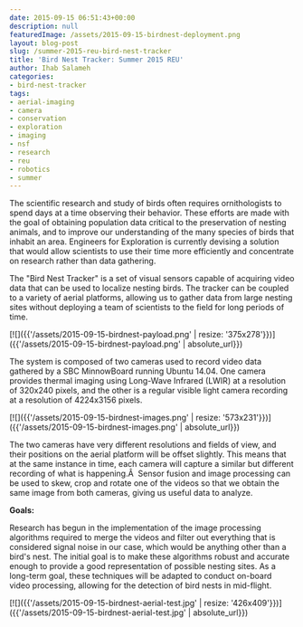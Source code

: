 ```yaml
---
date: 2015-09-15 06:51:43+00:00
description: null
featuredImage: /assets/2015-09-15-birdnest-deployment.png
layout: blog-post
slug: /summer-2015-reu-bird-nest-tracker
title: 'Bird Nest Tracker: Summer 2015 REU'
author: Ihab Salameh
categories:
- bird-nest-tracker
tags:
- aerial-imaging
- camera
- conservation
- exploration
- imaging
- nsf
- research
- reu
- robotics
- summer
---
```

The scientific research and study of birds often requires ornithologists to spend days at a time observing their behavior. These efforts are made with the goal of obtaining population data critical to the preservation of nesting animals, and to improve our understanding of the many species of birds that inhabit an area. Engineers for Exploration is currently devising a solution that would allow scientists to use their time more efficiently and concentrate on research rather than data gathering.

The "Bird Nest Tracker" is a set of visual sensors capable of acquiring video data that can be used to localize nesting birds. The tracker can be coupled to a variety of aerial platforms, allowing us to gather data from large nesting sites without deploying a team of scientists to the field for long periods of time.

[![]({{'/assets/2015-09-15-birdnest-payload.png' | resize: '375x278'}})]({{'/assets/2015-09-15-birdnest-payload.png' | absolute_url}})

The system is composed of two cameras used to record video data gathered by a SBC MinnowBoard running Ubuntu 14.04. One camera provides thermal imaging using Long-Wave Infrared (LWIR) at a resolution of 320x240 pixels, and the other is a regular visible light camera recording at a resolution of 4224x3156 pixels.


[![]({{'/assets/2015-09-15-birdnest-images.png' | resize: '573x231'}})]({{'/assets/2015-09-15-birdnest-images.png' | absolute_url}})

The two cameras have very different resolutions and fields of view, and their positions on the aerial platform will be offset slightly. This means that at the same instance in time, each camera will capture a similar but different recording of what is happening.Â  Sensor fusion and image processing can be used to skew, crop and rotate one of the videos so that we obtain the same image from both cameras, giving us useful data to analyze.

**Goals:**

Research has begun in the implementation of the image processing algorithms required to merge the videos and filter out everything that is considered signal noise in our case, which would be anything other than a bird's nest. The initial goal is to make these algorithms robust and accurate enough to provide a good representation of possible nesting sites. As a long-term goal, these techniques will be adapted to conduct on-board video processing, allowing for the detection of bird nests in mid-flight.

[![]({{'/assets/2015-09-15-birdnest-aerial-test.jpg' | resize: '426x409'}})]({{'/assets/2015-09-15-birdnest-aerial-test.jpg' | absolute_url}})
